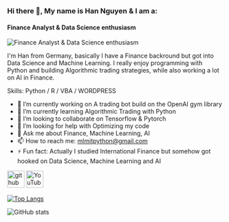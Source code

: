 ### Hi there 👋, My name is Han Nguyen & I am a: 
#### Finance Analyst & Data Science enthusiasm
![Finance Analyst & Data Science enthusiasm](https://cdn.pixabay.com/photo/2016/02/19/10/00/laptop-1209008_960_720.jpg)

I'm Han from Germany, basically I have a Finance backround but got into Data Science and Machine Learning. I really enjoy programming with Python and building Algorithmic trading strategies, while also working a lot on AI in Finance.

Skills: Python / R / VBA / WORDPRESS

- 🔭 I’m currently working on A trading bot build on the OpenAI gym library 
- 🌱 I’m currently learning Algorithmic Trading with Python 
- 👯 I’m looking to collaborate on Tensorflow & Pytorch 
- 🤔 I’m looking for help with Optimizing my code 
- 💬 Ask me about Finance, Machine Learning, AI 
- 📫 How to reach me: mlmitpython@gmail.com 
- ⚡ Fun fact: Actually I studied International Finance but somehow got hooked on Data Science, Machine Learning and AI  


[<img src='https://cdn.jsdelivr.net/npm/simple-icons@3.0.1/icons/github.svg' alt='github' height='40'>](https://github.com/FinanceMitPython)  [<img src='https://cdn.jsdelivr.net/npm/simple-icons@3.0.1/icons/youtube.svg' alt='YouTube' height='40'>](https://www.youtube.com/channel/UCOQ1e7sZp0mTKrW6xCEP54g)  

[![Top Langs](https://github-readme-stats.vercel.app/api/top-langs/?username=FinanceMitPython)](https://github.com/anuraghazra/github-readme-stats)

![GitHub stats](https://github-readme-stats.vercel.app/api?username=FinanceMitPython&show_icons=true)  

